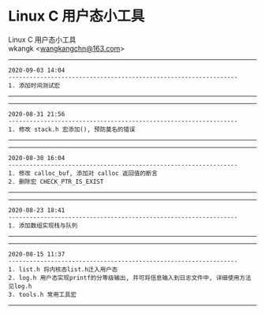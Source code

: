 # Linux C 用户态小工具
Linux C 用户态小工具  
wkangk <<wangkangchn@163.com>>  

  
*********************************************************************  
    2020-09-03 14:04  
    -----------------------------------------------------------------  
    1. 添加时间测试宏     
*********************************************************************  

*********************************************************************   
    2020-08-31 21:56
    -----------------------------------------------------------------   
    1. 修改 stack.h 宏添加(), 预防莫名的错误    
*********************************************************************  

*********************************************************************   
    2020-08-30 16:04  
    -----------------------------------------------------------------   
    1. 修改 calloc_buf, 添加对 calloc 返回值的断言  
    2. 删除宏 CHECK_PTR_IS_EXIST  
*********************************************************************  

*********************************************************************   
    2020-08-23 18:41  
    -----------------------------------------------------------------   
    1. 添加数组实现栈与队列  
*********************************************************************  

*********************************************************************   
    2020-08-15 11:37  
    -----------------------------------------------------------------   
    1. list.h 将内核态list.h迁入用户态  
    2. log.h 用户态实现printf的分等级输出, 并可将信息输入到日志文件中, 详细使用方法见log.h  
    3. tools.h 常用工具宏    
*********************************************************************